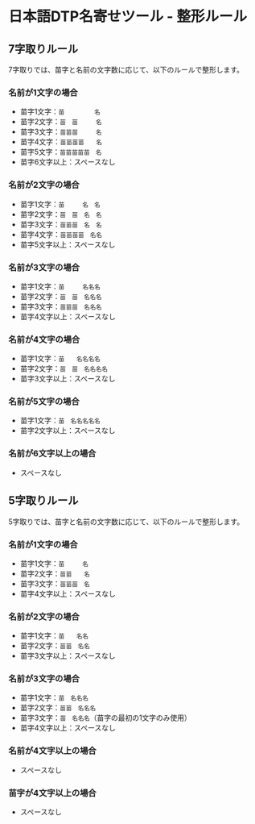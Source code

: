 # 日本語DTP名寄せツール - 整形ルール

## 7字取りルール

7字取りでは、苗字と名前の文字数に応じて、以下のルールで整形します。

### 名前が1文字の場合

- 苗字1文字：`苗　　　　　名`
- 苗字2文字：`苗　苗　　　名`
- 苗字3文字：`苗苗苗　　　名`
- 苗字4文字：`苗苗苗苗　　名`
- 苗字5文字：`苗苗苗苗苗　名`
- 苗字6文字以上：スペースなし

### 名前が2文字の場合

- 苗字1文字：`苗　　　名　名`
- 苗字2文字：`苗　苗　名　名`
- 苗字3文字：`苗苗苗　名　名`
- 苗字4文字：`苗苗苗苗　名名`
- 苗字5文字以上：スペースなし

### 名前が3文字の場合

- 苗字1文字：`苗　　　名名名`
- 苗字2文字：`苗　苗　名名名`
- 苗字3文字：`苗苗苗　名名名`
- 苗字4文字以上：スペースなし

### 名前が4文字の場合

- 苗字1文字：`苗　　名名名名`
- 苗字2文字：`苗　苗　名名名名`
- 苗字3文字以上：スペースなし

### 名前が5文字の場合

- 苗字1文字：`苗　名名名名名`
- 苗字2文字以上：スペースなし

### 名前が6文字以上の場合

- スペースなし

## 5字取りルール

5字取りでは、苗字と名前の文字数に応じて、以下のルールで整形します。

### 名前が1文字の場合

- 苗字1文字：`苗　　　名`
- 苗字2文字：`苗苗　　名`
- 苗字3文字：`苗苗苗　名`
- 苗字4文字以上：スペースなし

### 名前が2文字の場合

- 苗字1文字：`苗　　名名`
- 苗字2文字：`苗苗　名名`
- 苗字3文字以上：スペースなし

### 名前が3文字の場合

- 苗字1文字：`苗　名名名`
- 苗字2文字：`苗苗　名名名`
- 苗字3文字：`苗　名名名`（苗字の最初の1文字のみ使用）
- 苗字4文字以上：スペースなし

### 名前が4文字以上の場合

- スペースなし

### 苗字が4文字以上の場合

- スペースなし 